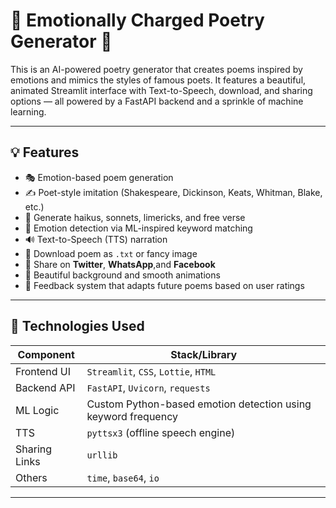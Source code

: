 # 🌸 Emotionally Charged Poetry Generator 🌸  


This is an AI-powered poetry generator that creates poems inspired by emotions and mimics the styles of famous poets. It features a beautiful, animated Streamlit interface with Text-to-Speech, download, and sharing options — all powered by a FastAPI backend and a sprinkle of machine learning.

---

## 💡 Features

- 🎭 Emotion-based poem generation
- ✍️ Poet-style imitation (Shakespeare, Dickinson, Keats, Whitman, Blake, etc.)
- 🎨 Generate haikus, sonnets, limericks, and free verse
- 🧠 Emotion detection via ML-inspired keyword matching
- 🔊 Text-to-Speech (TTS) narration
- 💾 Download poem as `.txt` or fancy image
- 📣 Share on **Twitter**, **WhatsApp**,and **Facebook**
- 🌈 Beautiful background and smooth animations
- 🔁 Feedback system that adapts future poems based on user ratings

---

## 🔧 Technologies Used

| Component        | Stack/Library              |
|------------------|----------------------------|
| Frontend UI      | `Streamlit`, `CSS`, `Lottie`, `HTML` |
| Backend API      | `FastAPI`, `Uvicorn`, `requests` |
| ML Logic         | Custom Python-based emotion detection using keyword frequency |
| TTS              | `pyttsx3` (offline speech engine) |
| Sharing Links    | `urllib` |
| Others           | `time`, `base64`, `io` |

---


